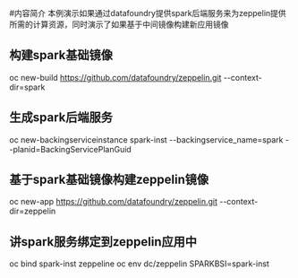 #内容简介
本例演示如果通过datafoundry提供spark后端服务来为zeppelin提供所需的计算资源，同时演示了如果基于中间镜像构建新应用镜像
##  构建spark基础镜像  
oc new-build https://github.com/datafoundry/zeppelin.git --context-dir=spark  

##  生成spark后端服务
 oc new-backingserviceinstance spark-inst --backingservice_name=spark --planid=BackingServicePlanGuid  

##  基于spark基础镜像构建zeppelin镜像  
oc new-app https://github.com/datafoundry/zeppelin.git --context-dir=zeppelin  


##  讲spark服务绑定到zeppelin应用中
 oc bind spark-inst zeppeline
 oc env dc/zeppelin SPARKBSI=spark-inst
